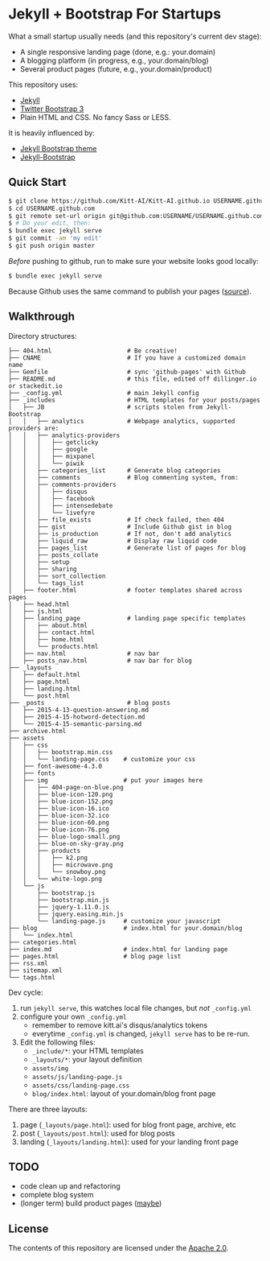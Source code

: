# Jekyll + Bootstrap For Startups

What a small startup usually needs (and this repository's current dev stage):

- A single responsive landing page (done, e.g.: your.domain)
- A blogging platform (in progress, e.g., your.domain/blog)
- Several product pages (future, e.g., your.domain/product)

This repository uses:

- [Jekyll](http://jekyllrb.com)
- [Twitter Bootstrap 3](http://getbootstrap.com/)
- Plain HTML and CSS. No fancy Sass or LESS.

It is heavily influenced by:

- [Jekyll Bootstrap theme](https://github.com/swcool/landing-page-theme)
- [Jekyll-Bootstrap](https://github.com/plusjade/jekyll-bootstrap)


## Quick Start

```sh
$ git clone https://github.com/Kitt-AI/Kitt-AI.github.io USERNAME.github.com
$ cd USERNAME.github.com
$ git remote set-url origin git@github.com:USERNAME/USERNAME.github.com.git
$ # Do your edit, then:
$ bundle exec jekyll serve
$ git commit -am 'my edit'
$ git push origin master  
```

*Before* pushing to github, run to make sure your website looks good locally:

```sh
$ bundle exec jekyll serve
```
Because Github uses the same command to publish your pages ([source](https://help.github.com/articles/using-jekyll-with-pages/)).

## Walkthrough

Directory structures:

```
├── 404.html                     # Be creative!
├── CNAME                        # If you have a customized domain name
├── Gemfile                      # sync 'github-pages' with Github
├── README.md                    # this file, edited off dillinger.io or stackedit.io
├── _config.yml                  # main Jekyll config
├── _includes                    # HTML templates for your posts/pages
│   ├── JB                       # scripts stolen from Jekyll-Bootstrap
│   │   ├── analytics            # Webpage analytics, supported providers are:
│   │   ├── analytics-providers
│   │   │   ├── getclicky
│   │   │   ├── google
│   │   │   ├── mixpanel
│   │   │   └── piwik
│   │   ├── categories_list      # Generate blog categories
│   │   ├── comments             # Blog commenting system, from:
│   │   ├── comments-providers
│   │   │   ├── disqus
│   │   │   ├── facebook
│   │   │   ├── intensedebate
│   │   │   └── livefyre
│   │   ├── file_exists          # If check failed, then 404
│   │   ├── gist                 # Include Github gist in blog
│   │   ├── is_production        # If not, don't add analytics
│   │   ├── liquid_raw           # Display raw liquid code
│   │   ├── pages_list           # Generate list of pages for blog
│   │   ├── posts_collate
│   │   ├── setup
│   │   ├── sharing
│   │   ├── sort_collection
│   │   └── tags_list
│   ├── footer.html              # footer templates shared across pages
│   ├── head.html
│   ├── js.html
│   ├── landing_page             # landing page specific templates
│   │   ├── about.html
│   │   ├── contact.html
│   │   ├── home.html
│   │   └── products.html
│   ├── nav.html                 # nav bar
│   ├── posts_nav.html           # nav bar for blog
├── _layouts
│   ├── default.html
│   ├── page.html
│   ├── landing.html
│   └── post.html
├── _posts                       # blog posts
│   ├── 2015-4-13-question-answering.md
│   ├── 2015-4-15-hotword-detection.md
│   └── 2015-4-15-semantic-parsing.md
├── archive.html
├── assets
│   ├── css
│   │   ├── bootstrap.min.css
│   │   └── landing-page.css    # customize your css
│   ├── font-awesome-4.3.0
│   ├── fonts
│   ├── img                     # put your images here
│   │   ├── 404-page-on-blue.png
│   │   ├── blue-icon-120.png
│   │   ├── blue-icon-152.png
│   │   ├── blue-icon-16.ico
│   │   ├── blue-icon-32.ico
│   │   ├── blue-icon-60.png
│   │   ├── blue-icon-76.png
│   │   ├── blue-logo-small.png
│   │   ├── blue-on-sky-gray.png
│   │   ├── products
│   │   │   ├── k2.png
│   │   │   ├── microwave.png
│   │   │   └── snowboy.png
│   │   └── white-logo.png
│   └── js
│       ├── bootstrap.js
│       ├── bootstrap.min.js
│       ├── jquery-1.11.0.js
│       ├── jquery.easing.min.js
│       └── landing-page.js     # customize your javascript
├── blog                        # index.html for your.domain/blog
│   └── index.html
├── categories.html
├── index.md                    # index.html for landing page
├── pages.html                  # blog page list
├── rss.xml
├── sitemap.xml
└── tags.html
```
Dev cycle:

1. run `jekyll serve`, this watches local file changes, but *not* `_config.yml`
2. configure your own `_config.yml`
    * remember to remove kitt.ai's disqus/analytics tokens
    * everytime `_config.yml` is changed, `jekyll serve` has to be re-run.
3. Edit the following files:
    * `_include/*`: your HTML templates
    * `_layouts/*`: your layout definition
    * `assets/img`
    * `assets/js/landing-page.js`
    * `assets/css/landing-page.css`
    * `blog/index.html`: layout of your.domain/blog front page

There are three layouts:

1. page (`_layouts/page.html`): used for blog front page, archive, etc
2. post (`_layouts/post.html`): used for blog posts
3. landing (`_layouts/landing.html`): used for your landing front page

## TODO

* code clean up and refactoring
* complete blog system
* (longer term) build product pages ([maybe](https://github.com/mistic100/jekyll-bootstrap-doc))

## License
The contents of this repository are licensed under the [Apache
2.0](http://www.apache.org/licenses/LICENSE-2.0.html).
